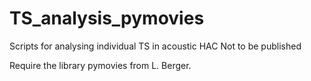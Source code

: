 # TS_analysis_pymovies
Scripts for analysing individual TS in acoustic HAC 
Not to be published

Require the library pymovies from L. Berger. 
